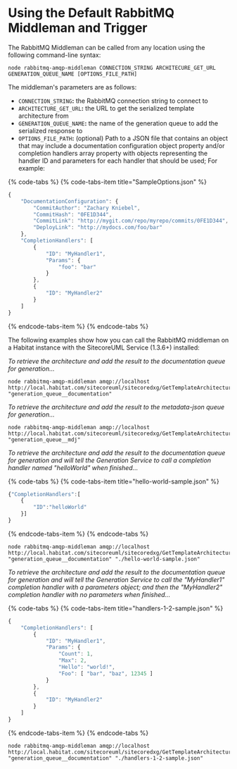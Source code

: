 # Using the Default RabbitMQ Middleman and Trigger

The RabbitMQ Middleman can be called from any location using the following command-line syntax:

```text
node rabbitmq-amqp-middleman CONNECTION_STRING ARCHITECURE_GET_URL GENERATION_QUEUE_NAME [OPTIONS_FILE_PATH]
```

The middleman's parameters are as follows:

* `CONNECTION_STRING`**:** the RabbitMQ connection string to connect to
* `ARCHITECTURE_GET_URL`**:** the URL to get the serialized template architecture from
* `GENERATION_QUEUE_NAME`**:** the name of the generation queue to add the serialized response to
* `OPTIONS_FILE_PATH`**:** \(optional\) Path to a JSON file that contains an object that may include a documentation configuration object property and/or completion handlers array property with objects representing the handler ID and parameters for each handler that should be used; For example: 

{% code-tabs %}
{% code-tabs-item title="SampleOptions.json" %}
```javascript
{
    "DocumentationConfiguration": {
        "CommitAuthor": "Zachary Kniebel",
        "CommitHash": "0FE1D344",
        "CommitLink": "http://mygit.com/repo/myrepo/commits/0FE1D344",
        "DeployLink": "http://mydocs.com/foo/bar"
    },
    "CompletionHandlers": [
        {
            "ID": "MyHandler1",
            "Params": {
                "foo": "bar"
            }
        },
        {
            "ID": "MyHandler2"
        }
    ]
} 
```
{% endcode-tabs-item %}
{% endcode-tabs %}

The following examples show how you can call the RabbitMQ middleman on a Habitat instance with the SitecoreUML Service \(1.3.6+\) installed:

_To retrieve the architecture and add the result to the documentation queue for generation..._

```text
node rabbitmq-amqp-middleman amqp://localhost http://local.habitat.com/sitecoreuml/sitecoredxg/GetTemplateArchitecture "generation_queue__documentation"
```

_To retrieve the architecture and add the result to the metadata-json queue for generation..._

```text
node rabbitmq-amqp-middleman amqp://localhost http://local.habitat.com/sitecoreuml/sitecoredxg/GetTemplateArchitecture "generation_queue__mdj"
```

_To retrieve the architecture and add the result to the documentation queue for generation and will tell the Generation Service to call a completion handler named "helloWorld" when finished..._

{% code-tabs %}
{% code-tabs-item title="hello-world-sample.json" %}
```javascript
{"CompletionHandlers":[
    {
        "ID":"helloWorld"
    }]
}
```
{% endcode-tabs-item %}
{% endcode-tabs %}

```text
node rabbitmq-amqp-middleman amqp://localhost http://local.habitat.com/sitecoreuml/sitecoredxg/GetTemplateArchitecture "generation_queue__documentation" "./hello-world-sample.json"
```

_To retrieve the architecture and add the result to the documentation queue for generation and will tell the Generation Service to call the "MyHandler1" completion handler with a parameters object; and then the "MyHandler2" completion handler with no parameters when finished..._

{% code-tabs %}
{% code-tabs-item title="handlers-1-2-sample.json" %}
```javascript
{
    "CompletionHandlers": [
        {
            "ID": "MyHandler1",
            "Params": {
                "Count": 1,
                "Max": 2,
                "Hello": "world!",
                "Foo": [ "bar", "baz", 12345 ]
            }
        },
        {
            "ID": "MyHandler2"
        }
    ]
}

```
{% endcode-tabs-item %}
{% endcode-tabs %}

```text
node rabbitmq-amqp-middleman amqp://localhost http://local.habitat.com/sitecoreuml/sitecoredxg/GetTemplateArchitecture "generation_queue__documentation" "./handlers-1-2-sample.json"
```

[    
](https://zkniebel.gitbooks.io/sitecoredxg/content/architecture/architecture-overview.html)

